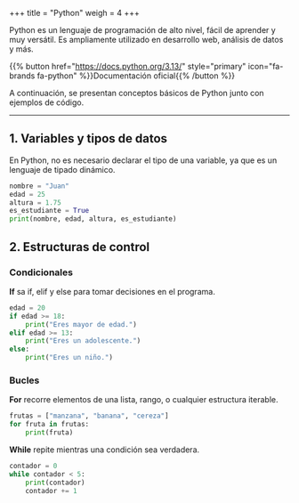 +++
title = "Python"
weigh = 4
+++

Python es un lenguaje de programación de alto nivel, fácil de aprender y muy versátil. Es ampliamente utilizado en desarrollo web, análisis de datos y más.

{{% button href="https://docs.python.org/3.13/" style="primary" icon="fa-brands fa-python" %}}Documentación oficial{{% /button %}}

A continuación, se presentan conceptos básicos de Python junto con ejemplos de código.

---

## **1. Variables y tipos de datos**

En Python, no es necesario declarar el tipo de una variable, ya que es un lenguaje de tipado dinámico.
```python
nombre = "Juan"
edad = 25
altura = 1.75
es_estudiante = True
print(nombre, edad, altura, es_estudiante)
```

## **2. Estructuras de control**

### Condicionales
**If** sa if, elif y else para tomar decisiones en el programa.
```python
edad = 20
if edad >= 18:
    print("Eres mayor de edad.")
elif edad >= 13:
    print("Eres un adolescente.")
else:
    print("Eres un niño.")
```

### Bucles
**For** recorre elementos de una lista, rango, o cualquier estructura iterable.
```python
frutas = ["manzana", "banana", "cereza"]
for fruta in frutas:
    print(fruta)
```
**While** repite mientras una condición sea verdadera.
```python
contador = 0
while contador < 5:
    print(contador)
    contador += 1
```